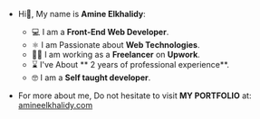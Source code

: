 - Hi👋, My name is **Amine Elkhalidy**:
  - ‍💻 I am a **Front-End Web Developer**.
  - ⚛️ I am Passionate about **Web Technologies**.
  - 👨‍💻 I am working as a **Freelancer** on **Upwork**.
  - ⌛ I've About ** 2 years of professional experience**.
  - 🤓 I am a **Self taught developer**.
 
 - For more about me, Do not hesitate to visit **MY PORTFOLIO** at: [amineelkhalidy.com](https://www.amineelkhalidy.com)

   




